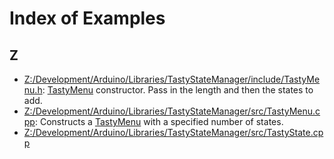 # Index of Examples

## Z

* [Z:/Development/Arduino/Libraries/TastyStateManager/include/TastyMenu.h](_z_1_2_development_2_arduino_2_libraries_2_tasty_state_manager_2include_2_tasty_menu_8h-example.md#_z_1_2_development_2_arduino_2_libraries_2_tasty_state_manager_2include_2_tasty_menu_8h-example): [TastyMenu](class_tasty_menu.md#class_tasty_menu) constructor. Pass in the length and then the states to add.
* [Z:/Development/Arduino/Libraries/TastyStateManager/src/TastyMenu.cpp](_z_1_2_development_2_arduino_2_libraries_2_tasty_state_manager_2src_2_tasty_menu_8cpp-example.md#_z_1_2_development_2_arduino_2_libraries_2_tasty_state_manager_2src_2_tasty_menu_8cpp-example): Constructs a [TastyMenu](class_tasty_menu.md#class_tasty_menu) with a specified number of states.
* [Z:/Development/Arduino/Libraries/TastyStateManager/src/TastyState.cpp](_z_1_2_development_2_arduino_2_libraries_2_tasty_state_manager_2src_2_tasty_state_8cpp-example.md#_z_1_2_development_2_arduino_2_libraries_2_tasty_state_manager_2src_2_tasty_state_8cpp-example)